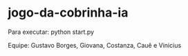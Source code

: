 # jogo-da-cobrinha-ia

Para executar: python start.py

Equipe: Gustavo Borges, Giovana, Costanza, Cauê e Vinicius
